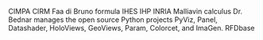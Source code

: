 CIMPA
CIRM
Faa di Bruno formula
IHES
IHP
INRIA
Malliavin calculus
Dr. Bednar manages the open source Python projects PyViz, Panel, Datashader, HoloViews, GeoViews, Param, Colorcet, and ImaGen. 
RFDbase

